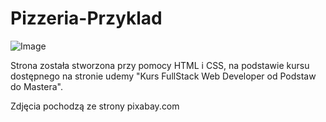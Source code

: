 # Pizzeria-Przyklad

![Image](https://github.com/user-attachments/assets/35d9c2d9-4e80-4619-8ce6-38bda5ac965c)

Strona została stworzona przy pomocy HTML i CSS, na podstawie kursu dostępnego na stronie udemy "Kurs FullStack Web Developer od Podstaw do Mastera".

Zdjęcia pochodzą ze strony pixabay.com

